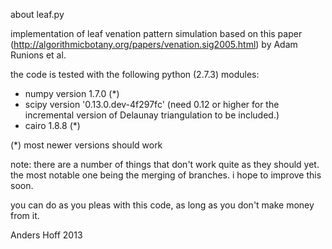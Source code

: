 about leaf.py

implementation of leaf venation pattern simulation based on this paper 
(http://algorithmicbotany.org/papers/venation.sig2005.html) by Adam Runions et al.

the code is tested with the following python (2.7.3) modules:
  - numpy version 1.7.0 (\*)
  - scipy version '0.13.0.dev-4f297fc' (need 0.12 or higher for
  the incremental version of Delaunay triangulation to be included.)
  - cairo 1.8.8 (\*)

(\*) most newer versions should work

note:
  there are a number of things that don't work quite as they should yet. the
  most notable one being the merging of branches. i hope to improve this soon.

you can do as you pleas with this code, as long as you don't make money from
it.

Anders Hoff 2013
